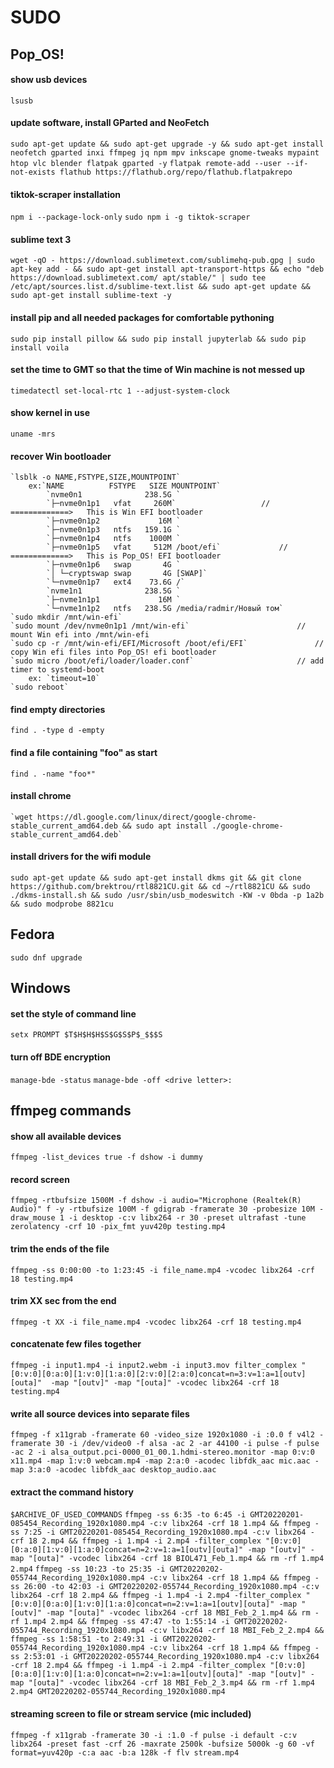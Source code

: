 # SUDO
## Pop_OS!
#### show usb devices
`lsusb`
#### update software, install GParted and NeoFetch
`sudo apt-get update && sudo apt-get upgrade -y && sudo apt-get install neofetch gparted inxi ffmpeg jq npm mpv inkscape gnome-tweaks mypaint htop vlc blender flatpak gparted -y`
`flatpak remote-add --user --if-not-exists flathub https://flathub.org/repo/flathub.flatpakrepo`
#### tiktok-scraper installation
`npm i --package-lock-only`
`sudo npm i -g tiktok-scraper`
#### sublime text 3
`wget -qO - https://download.sublimetext.com/sublimehq-pub.gpg | sudo apt-key add - && sudo apt-get install apt-transport-https && echo "deb https://download.sublimetext.com/ apt/stable/" | sudo tee /etc/apt/sources.list.d/sublime-text.list && sudo apt-get update && sudo apt-get install sublime-text -y`
#### install pip and all needed packages for comfortable pythoning
`sudo pip install pillow && sudo pip install jupyterlab && sudo pip install voila`
#### set the time to GMT so that the time of Win machine is not messed up
`timedatectl set-local-rtc 1 --adjust-system-clock`
#### show kernel in use
`uname -mrs`
#### recover Win bootloader
    `lsblk -o NAME,FSTYPE,SIZE,MOUNTPOINT`
        ex:`NAME          FSTYPE   SIZE MOUNTPOINT`
            `nvme0n1              238.5G `
            `├─nvme0n1p1   vfat     260M`					// =============>	This is Win EFI bootloader	 
            `├─nvme0n1p2             16M `
            `├─nvme0n1p3   ntfs   159.1G `
            `├─nvme0n1p4   ntfs    1000M `
            `├─nvme0n1p5   vfat     512M /boot/efi`				// =============>	This is Pop_OS! EFI bootloader
            `├─nvme0n1p6   swap       4G `
            `│ └─cryptswap swap       4G [SWAP]`
            `└─nvme0n1p7   ext4    73.6G /`
            `nvme1n1              238.5G `
            `├─nvme1n1p1             16M `
            `└─nvme1n1p2   ntfs   238.5G /media/radmir/Новый том`
    `sudo mkdir /mnt/win-efi`
    `sudo mount /dev/nvme0n1p1 /mnt/win-efi`						// mount Win efi into /mnt/win-efi
    `sudo cp -r /mnt/win-efi/EFI/Microsoft /boot/efi/EFI`				// copy Win efi files into Pop_OS! efi bootloader
    `sudo micro /boot/efi/loader/loader.conf`						// add timer to systemd-boot
        ex:	`timeout=10`
    `sudo reboot`
#### find empty directories
`find . -type d -empty`
#### find a file containing "foo" as start
`find . -name "foo*"`
#### install chrome
    `wget https://dl.google.com/linux/direct/google-chrome-stable_current_amd64.deb && sudo apt install ./google-chrome-stable_current_amd64.deb`
#### install drivers for the wifi module
`sudo apt-get update && sudo apt-get install dkms git && git clone https://github.com/brektrou/rtl8821CU.git && cd ~/rtl8821CU && sudo ./dkms-install.sh && sudo /usr/sbin/usb_modeswitch -KW -v 0bda -p 1a2b && sudo modprobe 8821cu`


## Fedora
`sudo dnf upgrade`


## Windows
#### set the style of command line
`setx PROMPT $T$H$H$H$S$G$S$P$_$$$S`
#### turn off BDE encryption
`manage-bde -status`
`manage-bde -off <drive letter>:`


## ffmpeg commands
#### show all available devices
`ffmpeg -list_devices true -f dshow -i dummy`
#### record screen
`ffmpeg -rtbufsize 1500M -f dshow -i audio="Microphone (Realtek(R) Audio)" f -y -rtbufsize 100M -f gdigrab -framerate 30 -probesize 10M -draw_mouse 1 -i desktop -c:v libx264 -r 30 -preset ultrafast -tune zerolatency -crf 10 -pix_fmt yuv420p testing.mp4`
#### trim the ends of the file
`ffmpeg -ss 0:00:00 -to 1:23:45 -i file_name.mp4 -vcodec libx264 -crf 18 testing.mp4`
#### trim XX sec from the end
`ffmpeg -t XX -i file_name.mp4 -vcodec libx264 -crf 18 testing.mp4`
#### concatenate few files together
`ffmpeg -i input1.mp4 -i input2.webm -i input3.mov filter_complex "[0:v:0][0:a:0][1:v:0][1:a:0][2:v:0][2:a:0]concat=n=3:v=1:a=1[outv][outa]"  -map "[outv]" -map "[outa]" -vcodec libx264 -crf 18 testing.mp4`
#### write all source devices into separate files
`ffmpeg -f x11grab -framerate 60 -video_size 1920x1080 -i :0.0 f v4l2 -framerate 30 -i /dev/video0 -f alsa -ac 2 -ar 44100 -i pulse -f pulse -ac 2 -i alsa_output.pci-0000_01_00.1.hdmi-stereo.monitor -map 0:v:0 x11.mp4 -map 1:v:0 webcam.mp4 -map 2:a:0 -acodec libfdk_aac mic.aac -map 3:a:0 -acodec libfdk_aac desktop_audio.aac`
#### extract the command history
`$ARCHIVE_OF_USED_COMMANDS`
`ffmpeg -ss 6:35 -to 6:45 -i GMT20220201-085454_Recording_1920x1080.mp4 -c:v libx264 -crf 18 1.mp4 && ffmpeg -ss 7:25 -i GMT20220201-085454_Recording_1920x1080.mp4 -c:v libx264 -crf 18 2.mp4 && ffmpeg -i 1.mp4 -i 2.mp4 -filter_complex "[0:v:0][0:a:0][1:v:0][1:a:0]concat=n=2:v=1:a=1[outv][outa]" -map "[outv]" -map "[outa]" -vcodec libx264 -crf 18 BIOL471_Feb_1.mp4 && rm -rf 1.mp4 2.mp4`
`ffmpeg -ss 10:23 -to 25:35 -i GMT20220202-055744_Recording_1920x1080.mp4 -c:v libx264 -crf 18 1.mp4 && ffmpeg -ss 26:00 -to 42:03 -i GMT20220202-055744_Recording_1920x1080.mp4 -c:v libx264 -crf 18 2.mp4 && ffmpeg -i 1.mp4 -i 2.mp4 -filter_complex "[0:v:0][0:a:0][1:v:0][1:a:0]concat=n=2:v=1:a=1[outv][outa]" -map "[outv]" -map "[outa]" -vcodec libx264 -crf 18 MBI_Feb_2_1.mp4 && rm -rf 1.mp4 2.mp4 && ffmpeg -ss 47:47 -to 1:55:14 -i GMT20220202-055744_Recording_1920x1080.mp4 -c:v libx264 -crf 18 MBI_Feb_2_2.mp4 && ffmpeg -ss 1:58:51 -to 2:49:31 -i GMT20220202-055744_Recording_1920x1080.mp4 -c:v libx264 -crf 18 1.mp4 && ffmpeg -ss 2:53:01 -i GMT20220202-055744_Recording_1920x1080.mp4 -c:v libx264 -crf 18 2.mp4 && ffmpeg -i 1.mp4 -i 2.mp4 -filter_complex "[0:v:0][0:a:0][1:v:0][1:a:0]concat=n=2:v=1:a=1[outv][outa]" -map "[outv]" -map "[outa]" -vcodec libx264 -crf 18 MBI_Feb_2_3.mp4 && rm -rf 1.mp4 2.mp4 GMT20220202-055744_Recording_1920x1080.mp4`
#### streaming screen to file or stream service (mic included)
`ffmpeg -f x11grab -framerate 30 -i :1.0 -f pulse -i default -c:v libx264 -preset fast -crf 26 -maxrate 2500k -bufsize 5000k -g 60 -vf format=yuv420p -c:a aac -b:a 128k -f flv stream.mp4`
